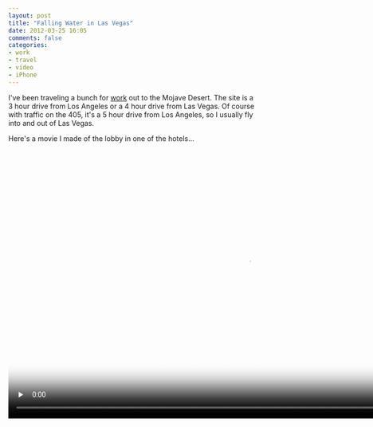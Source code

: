 ```yaml
---
layout: post
title: "Falling Water in Las Vegas"
date: 2012-03-25 16:05
comments: false
categories: 
- work
- travel
- video
- iPhone
---
```

<script type="text/javascript" src="http://cdn.sublimevideo.net/js/gpbp4gog.js"></script>

I've been traveling a bunch for [work](http://missionfoc.us) out to the Mojave Desert.  The site is a 3 hour drive from Los Angeles or a 4 hour drive from Las Vegas.  Of course with traffic on the 405, it's a 5 hour drive from Los Angeles, so I usually fly into and out of Las Vegas.

 Here's a movie I made of the lobby in one of the hotels...
 
 <video class="sublime" width="960" height="540" poster=" http://media.eick.us/video/2012/03/las-vegas-falling-water/2012-02-Las-Vegas-Waterfall.jpg" preload="none">
  <source src="http://media.eick.us/video/2012/03/las-vegas-falling-water/2012-02-Las-Vegas-Waterfall.mov" />
</video>